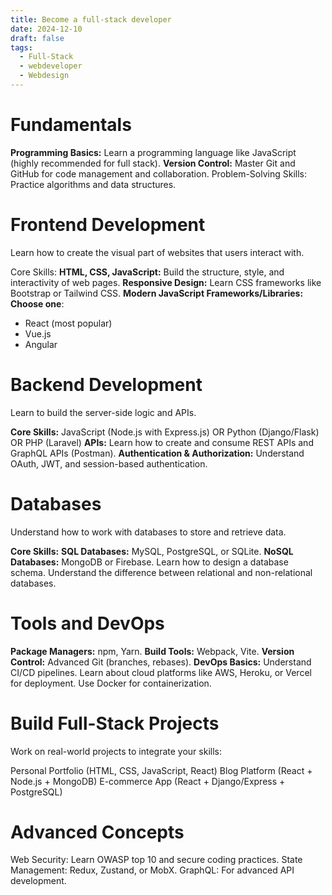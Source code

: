 ```yaml
---
title: Become a full-stack developer
date: 2024-12-10
draft: false
tags:
  - Full-Stack
  - webdeveloper
  - Webdesign
---
```



# Fundamentals
**Programming Basics:** Learn a programming language like JavaScript (highly recommended for full stack).
**Version Control:** Master Git and GitHub for code management and collaboration.
Problem-Solving Skills: Practice algorithms and data structures.

# Frontend Development
Learn how to create the visual part of websites that users interact with.

Core Skills:
**HTML, CSS, JavaScript:** Build the structure, style, and interactivity of web pages.
**Responsive Design:** Learn CSS frameworks like Bootstrap or Tailwind CSS.
**Modern JavaScript Frameworks/Libraries: Choose one**:
- React (most popular)
- Vue.js
- Angular

# Backend Development
Learn to build the server-side logic and APIs.

**Core Skills:**
JavaScript (Node.js with Express.js)
OR Python (Django/Flask)
OR PHP (Laravel)
**APIs:** Learn how to create and consume REST APIs and GraphQL APIs (Postman).
**Authentication & Authorization:** Understand OAuth, JWT, and session-based authentication.

# Databases
Understand how to work with databases to store and retrieve data.

**Core Skills:**
**SQL Databases:** MySQL, PostgreSQL, or SQLite.
**NoSQL Databases:** MongoDB or Firebase.
Learn how to design a database schema.
Understand the difference between relational and non-relational databases.

# Tools and DevOps
**Package Managers:** npm, Yarn.
**Build Tools:** Webpack, Vite.
**Version Control:** Advanced Git (branches, rebases).
**DevOps Basics:**
Understand CI/CD pipelines.
Learn about cloud platforms like AWS, Heroku, or Vercel for deployment.
Use Docker for containerization.

# Build Full-Stack Projects
Work on real-world projects to integrate your skills:

Personal Portfolio (HTML, CSS, JavaScript, React)
Blog Platform (React + Node.js + MongoDB)
E-commerce App (React + Django/Express + PostgreSQL)

# Advanced Concepts
Web Security: Learn OWASP top 10 and secure coding practices.
State Management: Redux, Zustand, or MobX.
GraphQL: For advanced API development.

